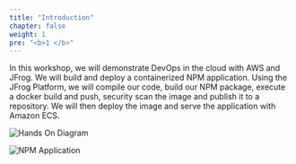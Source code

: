 ```yaml
---
title: "Introduction"
chapter: false
weight: 1
pre: "<b>1 </b>"
---
```


In this workshop, we will demonstrate DevOps in the cloud with AWS and JFrog. We will build and deploy a containerized NPM application. Using the JFrog Platform, we will compile our code, build our NPM package, execute a docker build and push, security scan the image and publish it to a repository. We will then deploy the image and serve the application with Amazon ECS.

![Hands On Diagram](/images/hands-on-diagram.svg)


![NPM Application](/images/npm-app.png)

